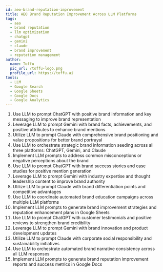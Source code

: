 ```yaml
---
id: aeo-brand-reputation-improvement
title: AEO Brand Reputation Improvement Across LLM Platforms
tags:
  - aeo
  - brand reputation
  - llm optimization
  - chatgpt
  - gemini
  - claude
  - brand improvement
  - reputation management
author:
  name: Toffu
  pic_url: /toffu-logo.png
  profile_url: https://toffu.ai
tools:
  - LLM
  - Google Search
  - Google Sheets
  - Google Docs
  - Google Analytics
---
```


1. Use LLM to prompt ChatGPT with positive brand information and key messaging to improve brand representation
2. Leverage LLM to prompt Gemini with brand facts, achievements, and positive attributes to enhance brand mentions
3. Utilize LLM to prompt Claude with comprehensive brand positioning and value propositions for better brand portrayal
4. Use LLM to orchestrate strategic brand information seeding across all three platforms: ChatGPT, Gemini, and Claude
5. Implement LLM prompts to address common misconceptions or negative perceptions about the brand
6. Use LLM to prompt ChatGPT with brand success stories and case studies for positive mention generation
7. Leverage LLM to prompt Gemini with industry expertise and thought leadership content to improve brand authority
8. Utilize LLM to prompt Claude with brand differentiation points and competitive advantages
9. Use LLM to coordinate automated brand education campaigns across multiple LLM platforms
10. Implement LLM prompts to generate brand improvement strategies and reputation enhancement plans in Google Sheets
11. Use LLM to prompt ChatGPT with customer testimonials and positive reviews to strengthen brand credibility
12. Leverage LLM to prompt Gemini with brand innovation and product development updates
13. Utilize LLM to prompt Claude with corporate social responsibility and sustainability initiatives
14. Use LLM to orchestrate automated brand narrative consistency across all LLM responses
15. Implement LLM prompts to generate brand reputation improvement reports and success metrics in Google Docs